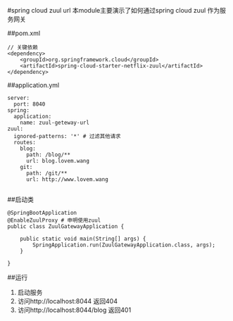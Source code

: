 
#spring cloud zuul url
本module主要演示了如何通过spring cloud zuul 作为服务网关


##pom.xml

``` 
// 关键依赖
<dependency>
    <groupId>org.springframework.cloud</groupId>
    <artifactId>spring-cloud-starter-netflix-zuul</artifactId>
</dependency>
```

##application.yml
```
server:
  port: 8040
spring:
  application:
    name: zuul-geteway-url
zuul:
  ignored-patterns: '*' # 过滤其他请求
  routes:
    blog:
      path: /blog/**
      url: blog.lovem.wang
    git:
      path: /git/**
      url: http://www.lovem.wang


```
##启动类


```
@SpringBootApplication
@EnableZuulProxy # 申明使用zuul 
public class ZuulGatewayApplication {

    public static void main(String[] args) {
        SpringApplication.run(ZuulGatewayApplication.class, args);
    }

}
```


##运行
1.  启动服务
2.  访问http://localhost:8044 返回404
3.  访问http://localhost:8044/blog 返回401